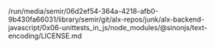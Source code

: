 /run/media/semir/06d2ef54-364a-4218-afb0-9b430fa66031/library/semir/git/alx-repos/junk/alx-backend-javascript/0x06-unittests_in_js/node_modules/@sinonjs/text-encoding/LICENSE.md